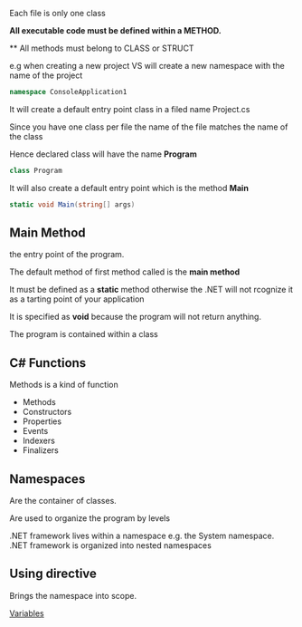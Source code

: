 Each file is only one class

**All executable code must be defined within a METHOD.**

** All methods must belong to CLASS or STRUCT

e.g when creating a new project VS will create a new namespace with the name of the project

```C#
namespace ConsoleApplication1
```

It will create a default entry point class in a filed name Project.cs

Since you have one class per file the name of the file matches the name of the class

Hence declared class will have the name **Program**
```C#
class Program
```

It will also create a default entry point which is the method **Main**
```C#
static void Main(string[] args)
```

## Main Method
the entry point of the program.

The default method of first method called is the **main method**

It must be defined as a **static** method otherwise the .NET will not rcognize it as a tarting point of your application

It is specified as **void** because the program will not return anything.

The program is contained within a class

## C# Functions

Methods is a kind of function

* Methods
* Constructors
* Properties
* Events
* Indexers
* Finalizers

## Namespaces

Are the container of classes.

Are used to organize the program by levels

.NET framework lives within a namespace e.g. the System namespace.
.NET framework is organized into nested namespaces

## Using directive

Brings the namespace into scope.

[Variables](Variables.md)



